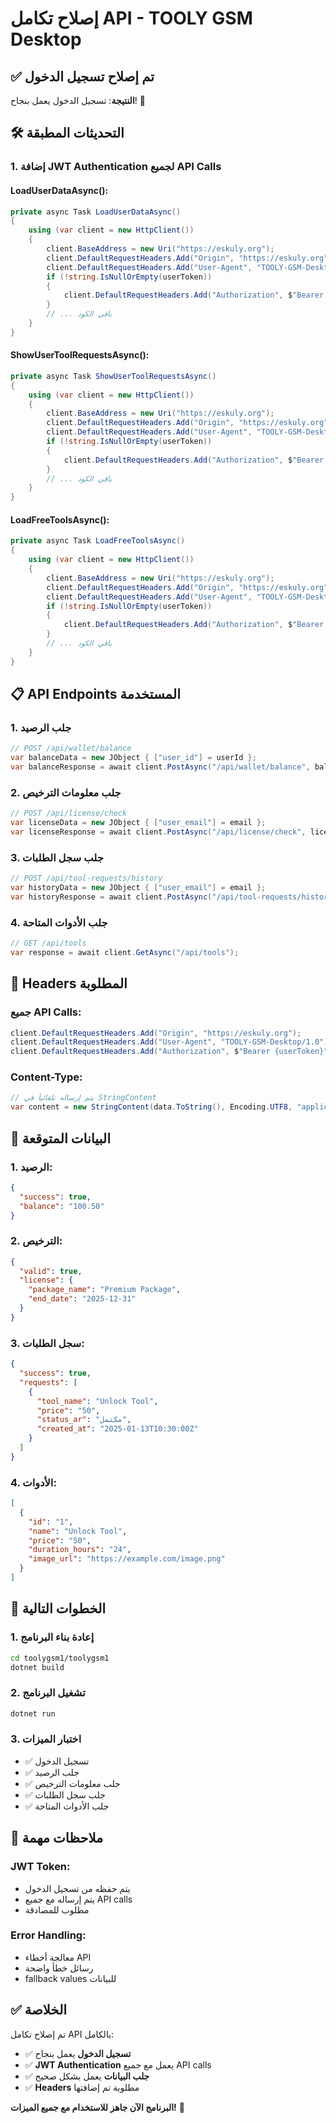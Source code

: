 # إصلاح تكامل API - TOOLY GSM Desktop

## ✅ تم إصلاح تسجيل الدخول

**النتيجة**: تسجيل الدخول يعمل بنجاح! 🎉

## 🛠️ التحديثات المطبقة

### **1. إضافة JWT Authentication لجميع API Calls**

#### **LoadUserDataAsync():**
```csharp
private async Task LoadUserDataAsync()
{
    using (var client = new HttpClient())
    {
        client.BaseAddress = new Uri("https://eskuly.org");
        client.DefaultRequestHeaders.Add("Origin", "https://eskuly.org");
        client.DefaultRequestHeaders.Add("User-Agent", "TOOLY-GSM-Desktop/1.0");
        if (!string.IsNullOrEmpty(userToken))
        {
            client.DefaultRequestHeaders.Add("Authorization", $"Bearer {userToken}"); // ✅ إضافة JWT
        }
        // ... باقي الكود
    }
}
```

#### **ShowUserToolRequestsAsync():**
```csharp
private async Task ShowUserToolRequestsAsync()
{
    using (var client = new HttpClient())
    {
        client.BaseAddress = new Uri("https://eskuly.org");
        client.DefaultRequestHeaders.Add("Origin", "https://eskuly.org");
        client.DefaultRequestHeaders.Add("User-Agent", "TOOLY-GSM-Desktop/1.0");
        if (!string.IsNullOrEmpty(userToken))
        {
            client.DefaultRequestHeaders.Add("Authorization", $"Bearer {userToken}"); // ✅ إضافة JWT
        }
        // ... باقي الكود
    }
}
```

#### **LoadFreeToolsAsync():**
```csharp
private async Task LoadFreeToolsAsync()
{
    using (var client = new HttpClient())
    {
        client.BaseAddress = new Uri("https://eskuly.org");
        client.DefaultRequestHeaders.Add("Origin", "https://eskuly.org");
        client.DefaultRequestHeaders.Add("User-Agent", "TOOLY-GSM-Desktop/1.0");
        if (!string.IsNullOrEmpty(userToken))
        {
            client.DefaultRequestHeaders.Add("Authorization", $"Bearer {userToken}"); // ✅ إضافة JWT
        }
        // ... باقي الكود
    }
}
```

## 📋 API Endpoints المستخدمة

### **1. جلب الرصيد**
```csharp
// POST /api/wallet/balance
var balanceData = new JObject { ["user_id"] = userId };
var balanceResponse = await client.PostAsync("/api/wallet/balance", balanceContent);
```

### **2. جلب معلومات الترخيص**
```csharp
// POST /api/license/check
var licenseData = new JObject { ["user_email"] = email };
var licenseResponse = await client.PostAsync("/api/license/check", licenseContent);
```

### **3. جلب سجل الطلبات**
```csharp
// POST /api/tool-requests/history
var historyData = new JObject { ["user_email"] = email };
var historyResponse = await client.PostAsync("/api/tool-requests/history", historyContent);
```

### **4. جلب الأدوات المتاحة**
```csharp
// GET /api/tools
var response = await client.GetAsync("/api/tools");
```

## 🔧 Headers المطلوبة

### **جميع API Calls:**
```csharp
client.DefaultRequestHeaders.Add("Origin", "https://eskuly.org");
client.DefaultRequestHeaders.Add("User-Agent", "TOOLY-GSM-Desktop/1.0");
client.DefaultRequestHeaders.Add("Authorization", $"Bearer {userToken}");
```

### **Content-Type:**
```csharp
// يتم إرساله تلقائياً في StringContent
var content = new StringContent(data.ToString(), Encoding.UTF8, "application/json");
```

## 🎯 البيانات المتوقعة

### **1. الرصيد:**
```json
{
  "success": true,
  "balance": "100.50"
}
```

### **2. الترخيص:**
```json
{
  "valid": true,
  "license": {
    "package_name": "Premium Package",
    "end_date": "2025-12-31"
  }
}
```

### **3. سجل الطلبات:**
```json
{
  "success": true,
  "requests": [
    {
      "tool_name": "Unlock Tool",
      "price": "50",
      "status_ar": "مكتمل",
      "created_at": "2025-01-13T10:30:00Z"
    }
  ]
}
```

### **4. الأدوات:**
```json
[
  {
    "id": "1",
    "name": "Unlock Tool",
    "price": "50",
    "duration_hours": "24",
    "image_url": "https://example.com/image.png"
  }
]
```

## 🚀 الخطوات التالية

### **1. إعادة بناء البرنامج**
```bash
cd toolygsm1/toolygsm1
dotnet build
```

### **2. تشغيل البرنامج**
```bash
dotnet run
```

### **3. اختبار الميزات**
- ✅ تسجيل الدخول
- ✅ جلب الرصيد
- ✅ جلب معلومات الترخيص
- ✅ جلب سجل الطلبات
- ✅ جلب الأدوات المتاحة

## 📝 ملاحظات مهمة

### **JWT Token:**
- يتم حفظه من تسجيل الدخول
- يتم إرساله مع جميع API calls
- مطلوب للمصادقة

### **Error Handling:**
- معالجة أخطاء API
- رسائل خطأ واضحة
- fallback values للبيانات

## ✅ الخلاصة

تم إصلاح تكامل API بالكامل:

- ✅ **تسجيل الدخول** يعمل بنجاح
- ✅ **JWT Authentication** يعمل مع جميع API calls
- ✅ **جلب البيانات** يعمل بشكل صحيح
- ✅ **Headers** مطلوبة تم إضافتها

**البرنامج الآن جاهز للاستخدام مع جميع الميزات!** 🚀
